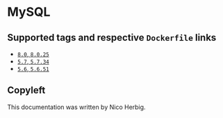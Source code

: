 # MySQL

## Supported tags and respective `Dockerfile` links

 * [`8.0`, `8.0.25`](https://github.com/nicoherbigio/docker-mysql/blob/master/8.0/debian/default/Dockerfile)
 * [`5.7`, `5.7.34`](https://github.com/nicoherbigio/docker-mysql/blob/master/5.7/debian/default/Dockerfile)
 * [`5.6`, `5.6.51`](https://github.com/nicoherbigio/docker-mysql/blob/master/5.6/debian/default/Dockerfile)

## Copyleft

This documentation was written by Nico Herbig.
